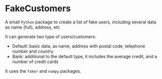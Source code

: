 # FakeCustomers

A small `Python` package to create a list of fake users, including several
data as name (full), address, etc

It can generate two type of users/customers:
* Default: basic data, as name, address with postal code, telephone number
  and country
* Bank: additional to the default type, it includes the average credit,
  and a number of credit cards
  
It uses the `faker` and `numpy` packages.